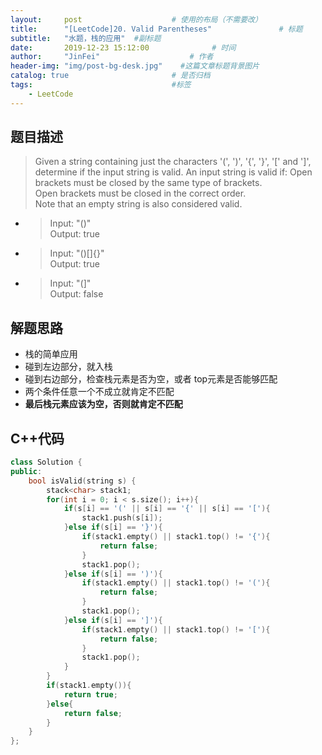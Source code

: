 ```yaml
---
layout:     post                    # 使用的布局（不需要改） 
title:      "[LeetCode]20. Valid Parentheses"               # 标题  
subtitle:   "水题，栈的应用"  #副标题 
date:       2019-12-23 15:12:00              # 时间 
author:     "JinFei"                    # 作者 
header-img: "img/post-bg-desk.jpg"    #这篇文章标题背景图片 
catalog: true                       # 是否归档 
tags:                               #标签     
    - LeetCode 
---
```


## 题目描述
> Given a string containing just the characters '(', ')', '{', '}', '[' and ']', determine if the input string is valid.
> An input string is valid if:
> Open brackets must be closed by the same type of brackets. \
> Open brackets must be closed in the correct order. \
> Note that an empty string is also considered valid. 

- > Input: "()" \
Output: true

- > Input: "()[]{}" \
Output: true

- > Input: "(]" \
Output: false

## 解题思路

- 栈的简单应用
- 碰到左边部分，就入栈
- 碰到右边部分，检查栈元素是否为空，或者 top元素是否能够匹配
- 两个条件任意一个不成立就肯定不匹配
- **最后栈元素应该为空，否则就肯定不匹配**

## C++代码
```C++
class Solution {
public:
    bool isValid(string s) {
        stack<char> stack1;
        for(int i = 0; i < s.size(); i++){
            if(s[i] == '(' || s[i] == '{' || s[i] == '['){
                stack1.push(s[i]);
            }else if(s[i] == '}'){
                if(stack1.empty() || stack1.top() != '{'){
                    return false;
                }
                stack1.pop();
            }else if(s[i] == ')'){
                if(stack1.empty() || stack1.top() != '('){
                    return false;
                }
                stack1.pop();
            }else if(s[i] == ']'){
                if(stack1.empty() || stack1.top() != '['){
                    return false;
                }
                stack1.pop();
            }
        }
        if(stack1.empty()){
            return true;
        }else{
            return false;
        } 
    }
};
```
